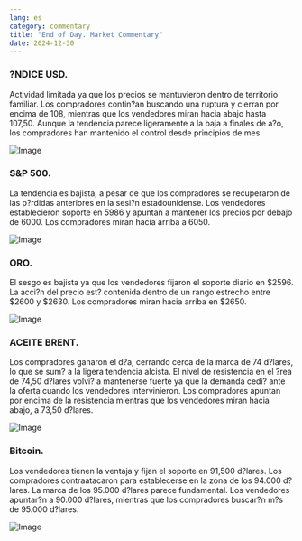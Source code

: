 ```yaml
---
lang: es
category: commentary
title: "End of Day. Market Commentary"
date: 2024-12-30
---
```


### ?NDICE USD. 

Actividad limitada ya que los precios se mantuvieron dentro de territorio familiar. Los compradores contin?an buscando una ruptura y cierran por encima de 108, mientras que los vendedores miran hacia abajo hasta 107,50. Aunque la tendencia parece ligeramente a la baja a finales de a?o, los compradores han mantenido el control desde principios de mes.

![Image](https://markleighedu.github.io/img/Dec-2024/30-Dec-2024/usdindex.jpg)

### S&P 500. 

La tendencia es bajista, a pesar de que los compradores se recuperaron de las p?rdidas anteriores en la sesi?n estadounidense. Los vendedores establecieron soporte en 5986 y apuntan a mantener los precios por debajo de 6000. Los compradores miran hacia arriba a 6050.

![Image](https://markleighedu.github.io/img/Dec-2024/30-Dec-2024//sp500.jpg)

### ORO. 

El sesgo es bajista ya que los vendedores fijaron el soporte diario en $2596. La acci?n del precio est? contenida dentro de un rango estrecho entre $2600 y $2630. Los compradores miran hacia arriba en $2650.

![Image](https://markleighedu.github.io/img/Dec-2024/30-Dec-2024/gold.jpg)

### ACEITE BRENT. 

Los compradores ganaron el d?a, cerrando cerca de la marca de 74 d?lares, lo que se sum? a la ligera tendencia alcista. El nivel de resistencia en el ?rea de 74,50 d?lares volvi? a mantenerse fuerte ya que la demanda cedi? ante la oferta cuando los vendedores intervinieron. Los compradores apuntan por encima de la resistencia mientras que los vendedores miran hacia abajo, a 73,50 d?lares.

![Image](https://markleighedu.github.io/img/Dec-2024/30-Dec-2024/brentoil.jpg)

### Bitcoin. 

Los vendedores tienen la ventaja y fijan el soporte en 91,500 d?lares. Los compradores contraatacaron para establecerse en la zona de los 94.000 d?lares. La marca de los 95.000 d?lares parece fundamental. Los vendedores apuntar?n a 90.000 d?lares, mientras que los compradores buscar?n m?s de 95.000 d?lares.

![Image](https://markleighedu.github.io/img/Dec-2024/30-Dec-2024/bitcoin.jpg)

